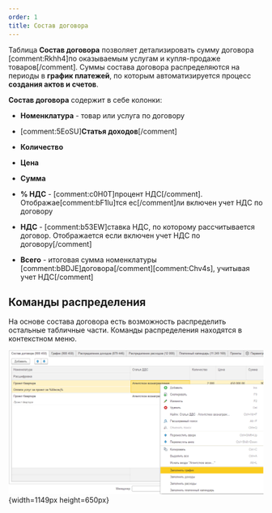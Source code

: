 ```yaml
---
order: 1
title: Состав договора
---
```


Таблица **Состав договора** позволяет детализировать сумму договора [comment:Rkhh4]по оказываемым услугам и купля-продаже товаров[/comment]. Суммы состава договора распределяются на периоды в **график платежей**, по которым автоматизируется процесс **создания актов и счетов**.

**Состав договора** содержит в себе колонки:

-  **Номенклатура** - товар или услуга по договору

-  [comment:5EoSU]**Статья доходов**[/comment]

-  **Количество**

-  **Цена**

-  **Сумма**

-  **% НДС** - [comment:c0H0T]процент НДС[/comment]. Отображае[comment:bF1lu]тся ес[/comment]ли включен учет НДС по договору

-  **НДС** - [comment:b53EW]ставка НДС, по которому рассчитывается договор. Отображается если включен учет НДС по договору[/comment]

-  **Всего** - итоговая сумма номенклатуры [comment:bBDJE]договора[/comment][comment:Chv4s], учитывая учет НДС[/comment]

## Команды распределения

На основе состава договора есть возможность распределить остальные табличные части. Команды распределения находятся в контекстном меню.

![](./sostav-dogovora.png){width=1149px height=650px}